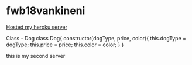 # fwb18vankineni

[Hosted my heroku server](https://fwb18vankineni.herokuapp.com/)

Class - Dog class Dog{ 
constructor(dogType, price, color){ 
this.dogType = dogType; 
this.price = price; 
this.color = color; 
} }

this is my second server
